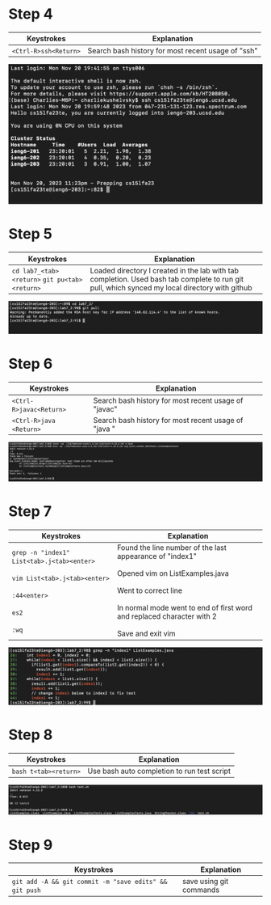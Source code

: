 # Step 4

| Keystrokes            | Explanation                                        |
|-----------------------|----------------------------------------------------|
| `<Ctrl-R>ssh<Return>` | Search bash history for most recent usage of "ssh" |

![Step4](https://raw.githubusercontent.com/charliekush/cse15l-lab-reports/49577fc31ac1c6134ae0c95a5566d55fb55afc10/Screenshot%202023-11-20%20at%2011.23.46%20PM.png)

# Step 5

| Keystrokes                                    | Explanation                                                                                                                                   |
|-----------------------------------------------|-----------------------------------------------------------------------------------------------------------------------------------------------|
| `cd lab7_<tab><return>` `git pu<tab><return>` | Loaded directory I created in the lab with tab completion. Used bash tab complete to run git pull, which synced my local directory with github |

![Step5](https://raw.githubusercontent.com/charliekush/cse15l-lab-reports/86028bd416e2b7c4c23cd83774609031cdc9ac04/Screenshot%202023-11-20%20at%2011.32.50%20PM.png)
# Step 6

| Keystrokes              | Explanation                                          |
|-------------------------|------------------------------------------------------|
| `<Ctrl-R>javac<Return>` | Search bash history for most recent usage of "javac" |
| `<Ctrl-R>java <Return>` | Search bash history for most recent usage of "java " |


![Step6](https://raw.githubusercontent.com/charliekush/cse15l-lab-reports/eec4d7aefc915fc952a4913c72698c0f90cefe70/Screenshot%202023-11-20%20at%209.35.38%20PM.png)

# Step 7

| Keystrokes                                                                                                                   | Explanation                                                                                                                                                                                                                        |
|------------------------------------------------------------------------------------------------------------------------------|------------------------------------------------------------------------------------------------------------------------------------------------------------------------------------------------------------------------------------|
| `grep -n "index1" List<tab>.j<tab><enter>`<br><br>`vim List<tab>.j<tab><enter>`<br><br>`:44<enter>`<br><br>`es2`<br><br>`:wq` | Found the line number of the last appearance of "index1"<br><br>Opened vim on ListExamples.java<br><br>Went to correct line<br><br>In normal mode went to end of first word and replaced character with 2<br><br>Save and exit vim |

![Step7](https://raw.githubusercontent.com/charliekush/cse15l-lab-reports/964aec9409d4e04a5d8389046819d0d4704d1e28/Screenshot%202023-11-20%20at%2011.41.13%20PM.png)


# Step 8

| Keystrokes            | Explanation                                 |
|-----------------------|---------------------------------------------|
| `bash t<tab><return>` | Use bash auto completion to run test script |

![Step8](https://raw.githubusercontent.com/charliekush/cse15l-lab-reports/b3516d58489ec2187f885e0e3eb0627b90604615/Screenshot%202023-11-20%20at%2011.53.50%20PM.png)

# Step 9

| Keystrokes            | Explanation                                 |
|-----------------------|---------------------------------------------|
| `git add -A && git commit -m "save edits" && git push ` | save using git commands |



